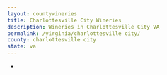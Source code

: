 ```yaml
---
layout: countywineries
title: Charlottesville City Wineries
description: Wineries in Charlottesville City VA
permalink: /virginia/charlottesville city/
county: charlottesville city
state: va
---
```

-
